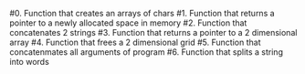 #0. Function that creates an arrays of chars
#1. Function that returns a pointer to a newly allocated space in memory
#2. Function that concatenates 2 strings
#3. Function that returns a pointer to a 2 dimensional array
#4. Function that frees a 2 dimensional grid
#5. Function that concatenmates all arguments of program
#6. Function that splits a string into words
